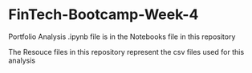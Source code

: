 # FinTech-Bootcamp-Week-4
Portfolio Analysis .ipynb file is in the Notebooks file in this repository

The Resouce files in this repository represent the csv files used for this analysis 
